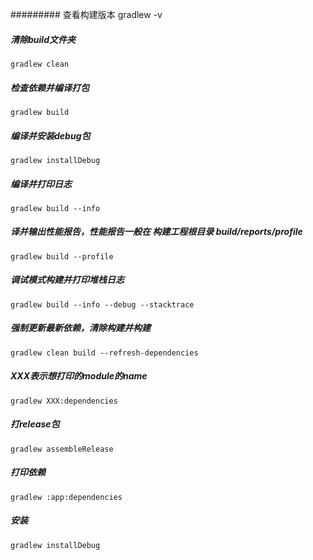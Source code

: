 ######### 查看构建版本
    gradlew -v
##### 清除build文件夹
    gradlew clean
##### 检查依赖并编译打包
    gradlew build
##### 编译并安装debug包
    gradlew installDebug
##### 编译并打印日志
    gradlew build --info
##### 译并输出性能报告，性能报告一般在 构建工程根目录 build/reports/profile
    gradlew build --profile
##### 调试模式构建并打印堆栈日志
    gradlew build --info --debug --stacktrace
##### 强制更新最新依赖，清除构建并构建
    gradlew clean build --refresh-dependencies
#####  XXX表示想打印的module的name
    gradlew XXX:dependencies
#####  打release包
    gradlew assembleRelease
#####  打印依赖
    gradlew :app:dependencies
#####  安装
    gradlew installDebug

